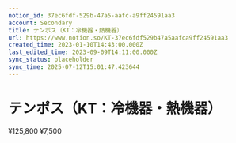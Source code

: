 ```yaml
---
notion_id: 37ec6fdf-529b-47a5-aafc-a9ff24591aa3
account: Secondary
title: テンポス（KT：冷機器・熱機器）
url: https://www.notion.so/KT-37ec6fdf529b47a5aafca9ff24591aa3
created_time: 2023-01-10T14:43:00.000Z
last_edited_time: 2023-09-09T14:11:00.000Z
sync_status: placeholder
sync_time: 2025-07-12T15:01:47.423644
---
```

# テンポス（KT：冷機器・熱機器）

¥125,800
¥7,500